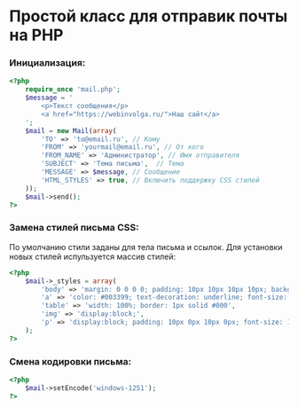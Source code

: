 # Простой класс для отправик почты на PHP

<h3>Инициализация:</h3>

``` php
<?php 
    require_once 'mail.php';
    $message = '
        <p>Текст сообщения</p>
        <a href="https://webinvolga.ru/">Наш сайт</a>
    ';
    $mail = new Mail(array(
        'TO' => 'to@email.ru', // Кому
        'FROM' => 'yourmail@email.ru', // От кого
        'FROM_NAME' => 'Администратор', // Имя отправителя
        'SUBJECT' => 'Тема письма',  // Тема
        'MESSAGE' => $message, // Сообщение
        'HTML_STYLES' => true, // Включить поддержку CSS стилей
    ));
    $mail->send();
?>
```

<h3>Замена стилей письма CSS:</h3>
<p>По умолчанию стили заданы для тела письма и ссылок. Для установки новых стилей испульзуется массив стилей:</p>

``` php
<?php 
    $mail->_styles = array(
        'body' => 'margin: 0 0 0 0; padding: 10px 10px 10px 10px; background: #ffffff; color: #000000; font-size: 14px; font-family: Arial, Helvetica, sans-serif; line-height: 18px;',
        'a' => 'color: #003399; text-decoration: underline; font-size: 14px; font-family: Arial, Helvetica, sans-serif; line-height: 18px;',
        'table' => 'width: 100%; border: 1px solid #000',
        'img' => 'display:block;',
        'p' => 'display:block; padding: 10px 0px 10px 0px; font-size: 16px;',
    );
?>
```

<h3>Смена кодировки письма:</h3>

``` php
<?php 
    $mail->setEncode('windows-1251');
?>
```